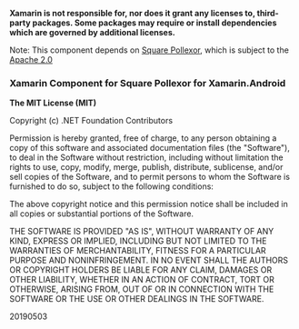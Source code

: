 **Xamarin is not responsible for, nor does it grant any licenses to, third-party packages. Some packages may require or install dependencies which are governed by additional licenses.**

Note: This component depends on [Square Pollexor](https://github.com/square/pollexor), which is subject to the [Apache 2.0](https://github.com/square/pollexor/blob/master/LICENSE.txt)

### Xamarin Component for Square Pollexor for Xamarin.Android

**The MIT License (MIT)**

Copyright (c) .NET Foundation Contributors

Permission is hereby granted, free of charge, to any person obtaining a copy of this software and associated documentation files (the "Software"), to deal in the Software without restriction, including without limitation the rights to use, copy, modify, merge, publish, distribute, sublicense, and/or sell copies of the Software, and to permit persons to whom the Software is furnished to do so, subject to the following conditions:

The above copyright notice and this permission notice shall be included in all copies or substantial portions of the Software.

THE SOFTWARE IS PROVIDED "AS IS", WITHOUT WARRANTY OF ANY KIND, EXPRESS OR IMPLIED, INCLUDING BUT NOT LIMITED TO THE WARRANTIES OF MERCHANTABILITY, FITNESS FOR A PARTICULAR PURPOSE AND NONINFRINGEMENT. IN NO EVENT SHALL THE AUTHORS OR COPYRIGHT HOLDERS BE LIABLE FOR ANY CLAIM, DAMAGES OR OTHER LIABILITY, WHETHER IN AN ACTION OF CONTRACT, TORT OR OTHERWISE, ARISING FROM, OUT OF OR IN CONNECTION WITH THE SOFTWARE OR THE USE OR OTHER DEALINGS IN THE SOFTWARE.

20190503
